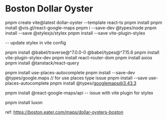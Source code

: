 # Boston Dollar Oyster

pnpm create vite@latest dollar-oyster --template react-ts
pnpm install
pnpm install @vis.gl/react-google-maps
pnpm i --save-dev @types/node
pnpm install --save @stylexjs/stylex
pnpm install --save vite-plugin-stylex

-- update stylex in vite config

pnpm install @babel/traverse@^7.0.0-0 @babel/types@^7.15.6
pnpm install vite-plugin-stylex-dev
pnpm install react-router-dom
pnpm install axios
pnpm install @tanstack/react-query

<!-- pnpm install react-google-autocomplete @types/googlemaps -->

pnpm install use-places-autocomplete
pnpm install --save-dev @types/google.maps // for use places type issue
pnpm install --save use-places-autocomplete
pnpm install @types/googlemaps@3.43.3

pnpm install @react-google-maps/api
-- issue with vite plugin for stylex

pnpm install luxon

ref: https://boston.eater.com/maps/dollar-oysters-boston

